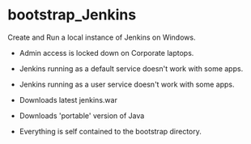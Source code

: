 # bootstrap_Jenkins
Create and Run a local instance of Jenkins on Windows.

- Admin access is locked down on Corporate laptops.
- Jenkins running as a default service doesn't work with some apps.
- Jenkins running as a user service doesn't work with some apps.

- Downloads latest jenkins.war
- Downloads 'portable' version of Java
- Everything is self contained to the bootstrap directory.
